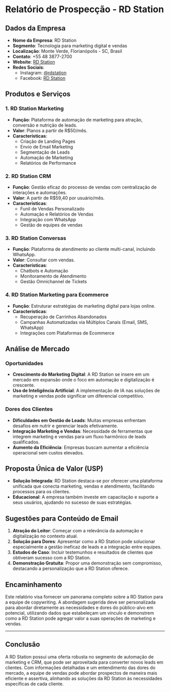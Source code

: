 # Relatório de Prospecção - RD Station

## Dados da Empresa
- **Nome da Empresa**: RD Station
- **Segmento**: Tecnologia para marketing digital e vendas
- **Localização**: Monte Verde, Florianópolis - SC, Brasil
- **Contato**: +55 48 3877-2700
- **Website**: [RD Station](https://www.rdstation.com)
- **Redes Sociais**:
  - Instagram: [@rdstation](https://www.instagram.com/rdstation)
  - Facebook: [RD Station](https://www.facebook.com/RDStation)

## Produtos e Serviços
### 1. **RD Station Marketing**
- **Função**: Plataforma de automação de marketing para atração, conversão e nutrição de leads.
- **Valor**: Planos a partir de R$50/mês.
- **Características**:
  - Criação de Landing Pages
  - Envio de Email Marketing
  - Segmentação de Leads
  - Automação de Marketing
  - Relatórios de Performance

### 2. **RD Station CRM**
- **Função**: Gestão eficaz do processo de vendas com centralização de interações e automações.
- **Valor**: A partir de R$59,40 por usuário/mês.
- **Características**:
  - Funil de Vendas Personalizado
  - Automação e Relatórios de Vendas
  - Integração com WhatsApp
  - Gestão de equipes de vendas

### 3. **RD Station Conversas**
- **Função**: Plataforma de atendimento ao cliente multi-canal, incluindo WhatsApp.
- **Valor**: Consultar com vendas.
- **Características**:
  - Chatbots e Automação
  - Monitoramento de Atendimento
  - Gestão Omnichannel de Tickets

### 4. **RD Station Marketing para Ecommerce**
- **Função**: Estruturar estratégias de marketing digital para lojas online.
- **Características**:
  - Recuperação de Carrinhos Abandonados
  - Campanhas Automatizadas via Múltiplos Canais (Email, SMS, WhatsApp)
  - Integrações com Plataformas de Ecommerce

## Análise de Mercado
### Oportunidades
- **Crescimento do Marketing Digital**: A RD Station se insere em um mercado em expansão onde o foco em automação e digitalização é crescente.
- **Uso de Inteligência Artificial**: A implementação de IA nas soluções de marketing e vendas pode significar um diferencial competitivo.

### Dores dos Clientes
- **Dificuldades em Gestão de Leads**: Muitas empresas enfrentam desafios em nutrir e gerenciar leads efetivamente.
- **Integração Marketing e Vendas**: Necessidade de ferramentas que integrem marketing e vendas para um fluxo harmônico de leads qualificados.
- **Aumento da Eficiência**: Empresas buscam aumentar a eficiência operacional sem custos elevados.

## Proposta Única de Valor (USP)
- **Solução Integrada**: RD Station destaca-se por oferecer uma plataforma unificada que conecta marketing, vendas e atendimento, facilitando processos para os clientes.
- **Educacional**: A empresa também investe em capacitação e suporte a seus usuários, ajudando no sucesso de suas estratégias.

## Sugestões para Conteúdo de Email
1. **Atração do Leitor**: Começar com a relevância da automação e digitalização no contexto atual.
2. **Solução para Dores**: Apresentar como a RD Station pode solucionar especialmente a gestão ineficaz de leads e a integração entre equipes.
3. **Estudos de Caso**: Incluir testemunhos e resultados de clientes que obtiveram sucesso com a RD Station.
4. **Demonstração Gratuita**: Propor uma demonstração sem compromisso, destacando a personalização que a RD Station oferece.

## Encaminhamento
Este relatório visa fornecer um panorama completo sobre a RD Station para a equipe de copywriting. A abordagem sugerida deve ser personalizada para abordar diretamente as necessidades e dores do público-alvo em potencial, utilizando dados que estabeleçam um vínculo e demonstrem como a RD Station pode agregar valor a suas operações de marketing e vendas.

---

## Conclusão
A RD Station possui uma oferta robusta no segmento de automação de marketing e CRM, que pode ser aproveitada para converter novos leads em clientes. Com informações detalhadas e um entendimento das dores do mercado, a equipe de vendas pode abordar prospectos de maneira mais eficiente e assertiva, alinhando as soluções da RD Station às necessidades específicas de cada cliente.